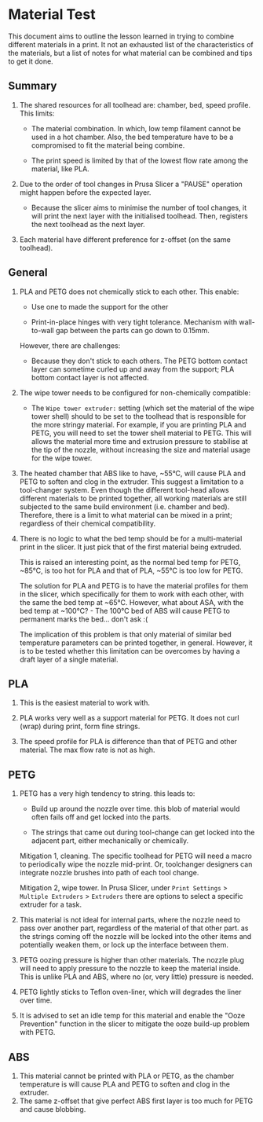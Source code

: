 # Material Test

This document aims to outline the lesson learned in trying to combine different materials in a print. It not an exhausted list of the characteristics of the materials, but a list of notes for what material can be combined and tips to get it done. 

## Summary

1. The shared resources for all toolhead are: chamber, bed, speed profile. This limits:
   
   * The material combination. In which, low temp filament cannot be used in a hot chamber. Also, the bed temperature have to be a compromised to fit the material being combine.
   
   * The print speed is limited by that of the lowest flow rate among the material, like PLA.

2. Due to the order of tool changes in Prusa Slicer a "PAUSE" operation might happen before the expected layer.
   
   * Because the slicer aims to minimise the number of tool changes, it will print the next layer with the initialised toolhead. Then, registers the next toolhead as the next layer.

3. Each material have different preference for z-offset (on the same toolhead).

## General

1. PLA and PETG does not chemically stick to each other. This enable:
   
   * Use one to made the support for the other
   
   * Print-in-place hinges with very tight tolerance. Mechanism with wall-to-wall gap between the parts can go down to 0.15mm.
   
   However, there are challenges:
   
   * Because they don't stick to each others. The PETG bottom contact layer can sometime curled up and away from the support; PLA bottom contact layer is not affected.

2. The wipe tower needs to be configured for non-chemically compatible:
   
   * The `Wipe tower extruder:` setting (which set the material of the wipe tower shell) should to be set to the toolhead that is responsible for the more stringy material. For example, if you are printing PLA and PETG, you will need to set the tower shell material to PETG. This will allows the material more time and extrusion pressure to stabilise at the tip of the nozzle, without increasing the size and material usage for the wipe tower.

3. The heated chamber that ABS like to have, ~55°C, will cause PLA and PETG to soften and clog in the extruder. This suggest a limitation to a tool-changer system. Even though the different tool-head allows different materials to be printed together, all working materials are still subjected to the same build environment (i.e. chamber and bed). Therefore, there is a limit to what material can be mixed in a print; regardless of their chemical compatibility.

4. There is no logic to what the bed temp should be for a multi-material print in the slicer. It just pick that of the first material being extruded.
   
   This is raised an interesting point, as the normal bed temp for PETG, ~85°C, is too hot for PLA and that of PLA, ~55°C is too low for PETG.
   
   The solution for PLA and PETG is to have the material profiles for them in the slicer, which specifically for them to work with each other, with the same the bed temp at ~65°C. However, what about ASA, with the bed temp at ~100°C? - The 100°C bed of ABS will cause PETG to permanent marks the bed... don't ask :(
   
   The implication of this problem is that only material of similar bed temperature parameters can be printed together, in general. However, it is to be tested whether this limitation can be overcomes by having a draft layer of a single material.

## PLA

1. This is the easiest material to work with.

2. PLA works very well as a support material for PETG. It does not curl (wrap) during print, form fine strings.

3. The speed profile for PLA is difference than that of PETG and other material. The max flow rate is not as high.

## PETG

1. PETG has a very high tendency to string. this leads to:
   
   * Build up around the nozzle over time. this blob of material would often fails off and get locked into the parts.
   
   * The strings that came out during tool-change can get locked into the adjacent part, either mechanically or chemically.
   
   Mitigation 1, cleaning. The specific toolhead for PETG will need a macro to periodically wipe the nozzle mid-print. Or, toolchanger designers can integrate nozzle brushes into path of each tool change.
   
   Mitigation 2, wipe tower. In Prusa Slicer, under `Print Settings` > `Multiple Extruders` > `Extruders` there are options to select a specific extruder for a task.

2. This material is not ideal for internal parts, where the nozzle need to pass over another part, regardless of the material of that other part. as the strings coming off the nozzle will be locked into the other items and potentially weaken them, or lock up the interface between them.

3. PETG oozing pressure is higher than other materials. The nozzle plug will need to apply pressure to the nozzle to keep the material inside. This is unlike PLA and ABS, where no (or, very little) pressure is needed.

4. PETG lightly sticks to Teflon oven-liner, which will degrades the liner over time.

5. It is advised to set an idle temp for this material and enable the "Ooze Prevention" function in the slicer to mitigate the ooze build-up problem with PETG.

## ABS

1. This material cannot be printed with PLA or PETG, as the chamber temperature is will cause PLA and PETG to soften and clog in the extruder.
2. The same z-offset that give perfect ABS first layer is too much for PETG and cause blobbing.
